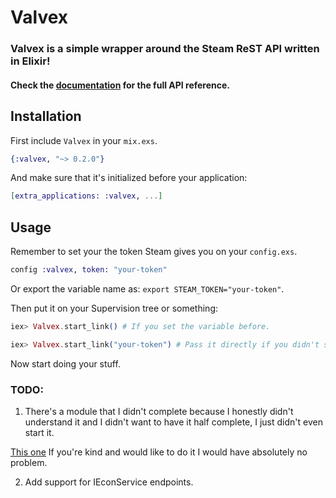 # Valvex

### Valvex is a simple wrapper around the Steam ReST API written in Elixir!

#### Check the [documentation](https://hexdocs.pm/valvex/Valvex.html#content) for the full API reference.

## Installation
First include `Valvex` in your `mix.exs`.

```elixir
{:valvex, "~> 0.2.0"}
```

And make sure that it's initialized before your application:

```elixir
[extra_applications: :valvex, ...]
```

## Usage
Remember to set your the token Steam gives you on your `config.exs`.

```elixir
config :valvex, token: "your-token"
```

Or export the variable name as: `export STEAM_TOKEN="your-token"`.

Then put it on your Supervision tree or something:

```elixir
iex> Valvex.start_link() # If you set the variable before.

iex> Valvex.start_link("your-token") # Pass it directly if you didn't set it before.
```

Now start doing your stuff.

### TODO: 

1. There's a module that I didn't complete because I honestly didn't understand it and I didn't want to have it half complete, I just didn't even start it.

[This one](https://github.com/aguxez/valvex/blob/master/lib/valvex/api/stats_game.ex) If you're kind and would like to do it I would have absolutely no problem.

2. Add support for IEconService endpoints.
